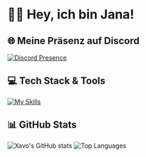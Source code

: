 # 👋🏼 Hey, ich bin Jana!
## 🌐 Meine Präsenz auf Discord

[![Discord Presence](https://lanyard.cnrad.dev/api/709325060980342785)](https://discord.com/users/709325060980342785)

## 💻 Tech Stack & Tools

[![My Skills](https://skillicons.dev/icons?i=python,vsc,discord)](https://skillicons.dev)

## 📊 GitHub Stats

![Xavo's GitHub stats](https://github-readme-stats.vercel.app/api?username=qtxmoxn&show_icons=true&theme=tokyonight&hide_title=true)  ![Top Languages](https://github-readme-stats.vercel.app/api/top-langs/?username=qtxmoxn&hide=javascript,html&layout=compact&theme=tokyonight)
